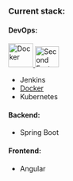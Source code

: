 ### Current stack:

#### DevOps:
<p align="left">
  <a href="https://www.docker.com" title="Docker" target="_blank" rel="noopener noreferrer">
    <img
      src="https://img.icons8.com/?size=96&id=22813&format=png"
      width="50"
      height="48"
      alt="Docker"
    />
  </a>
  <a href="https://example.com/second-feature" title="Learn about Second Feature" target="_blank" rel="noopener noreferrer">
    <img
      src="https://img.icons8.com/?size=96&id=wpZmKzk11AzJ&format=png"
      width="48"
      height="42"
      alt="Second Feature Icon"
    />
  </a>
</p>

- Jenkins
- [Docker](https://www.docker.com)
- Kubernetes

#### Backend:
- Spring Boot

#### Frontend:
- Angular
